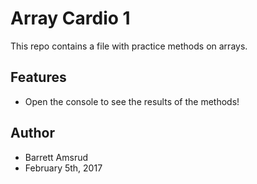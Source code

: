 # Array Cardio 1

This repo contains a file with practice methods on arrays.

## Features

- Open the console to see the results of the methods!

## Author

- Barrett Amsrud
- February 5th, 2017
